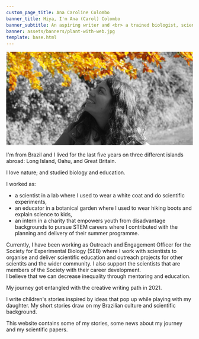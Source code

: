 ```yaml
---
custom_page_title: Ana Caroline Colombo
banner_title: Hiya, I'm Ana (Carol) Colombo
banner_subtitle: An aspiring writer and <br> a trained biologist, scientist, and educator
banner: assets/banners/plant-with-web.jpg
template: base.html
---
```


<img src="/assets/about-image-b&w-yellow-crop.jpg" class="about-img"
     alt="Photo of me looking up at fall leaves in a park.">

I'm from Brazil and I lived for the last five years on three different islands abroad: 
Long Island, Oahu, and Great Britain. 

I love nature; and studied biology and education. 

I worked as:
* a scientist in a lab where I used to wear a white coat and do scientific experiments,
* an educator in a botanical garden where I used to wear hiking boots and explain science to kids,
* an intern in a charity that empowers youth from disadvantage backgrounds to pursue STEM careers where I contributed with the planning and delivery of their summer programme.

Currently, I have been working as Outreach and Engagement Officer for the Society for Experimental Biology (SEB) where I work with scientists to organise and deliver scientific education and outreach projects for other scientits and the wider community. I also support the scientists that are members of the Society with their career development.  
I believe that we can decrease inequality through mentoring and education.

My journey got entangled with the creative writing path in 2021. 

I write children's stories inspired by ideas that pop up while playing with my daughter.
My short stories draw on my Brazilian culture and scientific background.

This website contains some of my stories, some news about my journey and my scientific papers.

